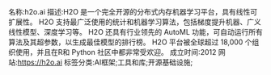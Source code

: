 名称:h2o.ai
描述:H2O 是一个完全开源的分布式内存机器学习平台，具有线性可扩展性。 H2O 支持最广泛使用的统计和机器学习算法，包括梯度提升机器、广义线性模型、深度学习等。 H2O 还具有行业领先的 AutoML 功能，可自动运行所有算法及其超参数，以生成最佳模型的排行榜。 H2O 平台被全球超过 18,000 个组织使用，并且在R和 Python 社区中都非常受欢迎。
成立时间:2012
网站:https://h2o.ai
标签分类:AI框架;工具和库;开源基础设施;

